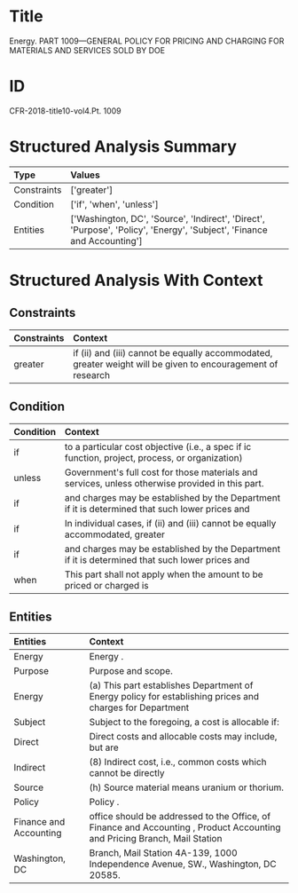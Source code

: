 # Title

 Energy. PART 1009—GENERAL POLICY FOR PRICING AND CHARGING FOR MATERIALS AND SERVICES SOLD BY DOE


# ID

 CFR-2018-title10-vol4.Pt. 1009


# Structured Analysis Summary

| Type        | Values                                                                                                                 |
|:------------|:-----------------------------------------------------------------------------------------------------------------------|
| Constraints | ['greater']                                                                                                            |
| Condition   | ['if', 'when', 'unless']                                                                                               |
| Entities    | ['Washington, DC', 'Source', 'Indirect', 'Direct', 'Purpose', 'Policy', 'Energy', 'Subject', 'Finance and Accounting'] |


# Structured Analysis With Context

 


## Constraints

| Constraints   | Context                                                                                                     |
|:--------------|:------------------------------------------------------------------------------------------------------------|
| greater       | if (ii) and (iii) cannot be equally accommodated, greater weight will be given to encouragement of research |


## Condition

| Condition   | Context                                                                                           |
|:------------|:--------------------------------------------------------------------------------------------------|
| if          | to a particular cost objective (i.e., a spec if ic function, project, process, or organization)   |
| unless      | Government's full cost for those materials and services, unless  otherwise provided in this part. |
| if          | and charges may be established by the Department if it is determined that such lower prices and   |
| if          | In individual cases,  if (ii) and (iii) cannot be equally accommodated, greater                   |
| if          | and charges may be established by the Department if it is determined that such lower prices and   |
| when        | This part shall not apply  when the amount to be priced or charged is                             |


## Entities

| Entities               | Context                                                                                                                   |
|:-----------------------|:--------------------------------------------------------------------------------------------------------------------------|
| Energy                 | Energy .                                                                                                                  |
| Purpose                | Purpose  and scope.                                                                                                       |
| Energy                 | (a) This part establishes Department of  Energy policy for establishing prices and charges for Department                 |
| Subject                | Subject to the foregoing, a cost is allocable if:                                                                         |
| Direct                 | Direct costs and allocable costs may include, but are                                                                     |
| Indirect               | (8)  Indirect cost, i.e., common costs which cannot be directly                                                           |
| Source                 | (h)  Source  material means uranium or thorium.                                                                           |
| Policy                 | Policy .                                                                                                                  |
| Finance and Accounting | office should be addressed to the Office, of Finance and Accounting , Product Accounting and Pricing Branch, Mail Station |
| Washington, DC         | Branch, Mail Station 4A-139, 1000 Independence Avenue, SW., Washington, DC  20585.                                        |



